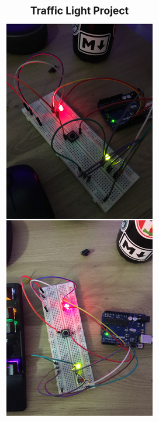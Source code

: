 <h1 align="center">Traffic Light Project</h1>

<p align="center"> 
    <img src="./img/demo2.jpeg" width="400px" />
    <img src="./img/demo1.jpeg" width="400px" />
</p>

